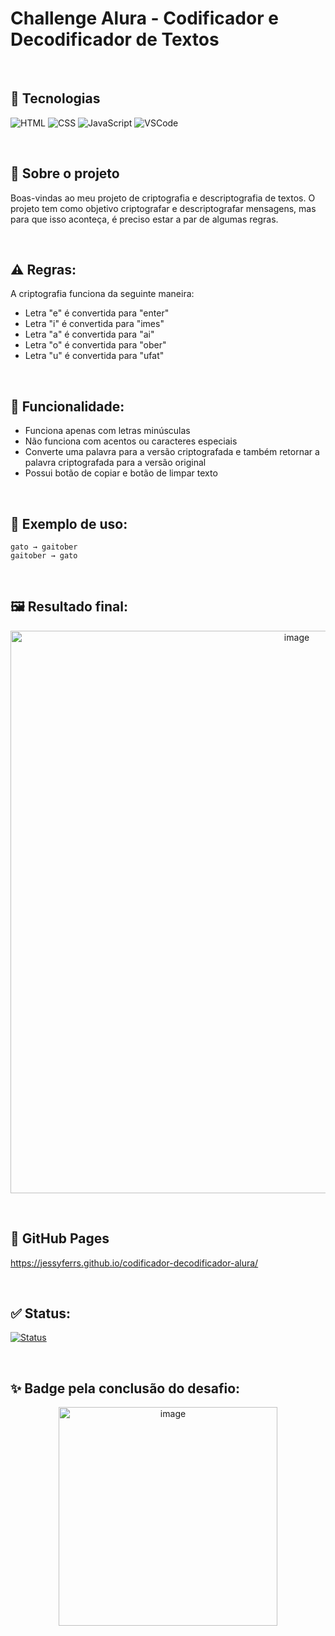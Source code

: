 # Challenge Alura - Codificador e Decodificador de Textos

&nbsp;

## :rocket: Tecnologias
![HTML](https://img.shields.io/badge/HTML-5-orange?style=flat&logo=html5&logoColor=white)
![CSS](https://img.shields.io/badge/CSS-3-blue?style=flat&logo=css3&logoColor=white)
![JavaScript](https://img.shields.io/badge/JavaScript-ES6-yellow?style=flat&logo=javascript&logoColor=white)
![VSCode](https://img.shields.io/badge/VSCode-007ACC?style=flat&logo=visual-studio-code&logoColor=white)

&nbsp;

##  :page_with_curl: Sobre o projeto

Boas-vindas ao meu projeto de criptografia e descriptografia de textos. O projeto tem como objetivo criptografar e descriptografar mensagens, mas para que isso aconteça, é preciso estar a par de algumas regras.

&nbsp;

## :warning: Regras:
A criptografia funciona da seguinte maneira:
- Letra "e" é convertida para "enter"
- Letra "i" é convertida para "imes"
- Letra "a" é convertida para "ai"
- Letra "o" é convertida para "ober"
- Letra "u" é convertida para "ufat"

&nbsp;

## :pushpin: Funcionalidade:
- Funciona apenas com letras minúsculas
- Não funciona com acentos ou caracteres especiais
- Converte uma palavra para a versão criptografada e também retornar a palavra criptografada para a versão original
- Possui botão de copiar e botão de limpar texto

&nbsp;

## :pencil: Exemplo de uso:
```
gato → gaitober
gaitober → gato
```

&nbsp;

## :framed_picture: Resultado final:
<p align="center">
    <img src="https://github.com/jessyferrs/codificador-decodificador-alura/assets/121064773/7c5581b6-20de-497c-a400-32ebbf64e80b" alt="image" width="900">
</p>

&nbsp;

## :link: GitHub Pages
https://jessyferrs.github.io/codificador-decodificador-alura/

&nbsp;

## :white_check_mark: Status:
[![Status](https://img.shields.io/badge/Status-Concluído-brightgreen)](https://link-para-o-status-do-projeto)

&nbsp;
## ✨ Badge pela conclusão do desafio:
<p align="center">
    <img src="https://github.com/jessyferrs/codificador-decodificador-alura/assets/121064773/b1a5b728-222e-4740-9fcd-557a77bec45a" alt="image" width="350">
</p>


